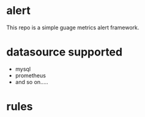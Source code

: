 # alert
This repo is a simple guage metrics alert framework.

# datasource supported
- mysql
- prometheus
- and so on.....

# rules
